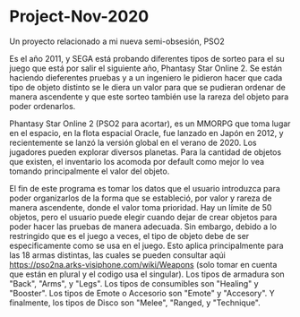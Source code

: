 # Project-Nov-2020
Un proyecto relacionado a mi nueva semi-obsesión, PSO2

Es el año 2011, y SEGA está probando diferentes tipos de sorteo para el su juego que está por salir el siguiente año, Phantasy Star Online 2. Se están haciendo dieferentes pruebas y a un ingeniero le pidieron hacer que cada tipo de objeto distinto se le diera un valor para que se pudieran ordenar de manera ascendente y que este sorteo también use la rareza del objeto para poder ordenarlos.

Phantasy Star Online 2 (PSO2 para acortar), es un MMORPG que toma lugar en el espacio, en la flota espacial Oracle, fue lanzado en Japón en 2012, y recientemente se lanzó la versión global en el verano de 2020. Los jugadores pueden explorar diversos planetas. Para la cantidad de objetos que existen, el inventario los acomoda por default como mejor lo vea tomando principalmente el valor del objeto.

El fin de este programa es tomar los datos que el usuario introduzca para poder organizarlos de la forma que se estableció, por valor y rareza de manera ascendente, donde el valor toma prioridad. Hay un límite de 50 objetos, pero el usuario puede elegir cuando dejar de crear objetos para poder hacer las pruebas de manera adecuada. Sin embargo, debido a lo restringido que es el juego a veces, el tipo de objeto debe de ser especificamente como se usa en el juego. Esto aplica principalmente para las 18 armas distintas, las cuales se pueden consultar aqúi https://pso2na.arks-visiphone.com/wiki/Weapons (solo tomar en cuenta que están en plural y el codigo usa el singular). Los tipos de armadura son "Back", "Arms", y "Legs". Los tipos de consumibles son "Healing" y "Booster". Los tipos de Emote o Accesorio son "Emote" y "Accesory". Y finalmente, los tipos de Disco son "Melee", "Ranged, y "Technique".

